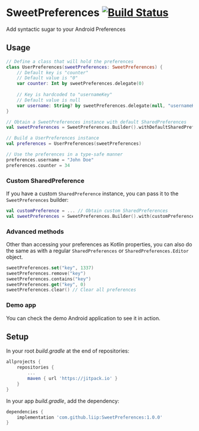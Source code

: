 # SweetPreferences [![Build Status](https://www.travis-ci.org/liip/SweetPreferences.svg?branch=master)](https://www.travis-ci.org/liip/SweetPreferences)

Add syntactic sugar to your Android Preferences

## Usage

```kotlin
// Define a class that will hold the preferences
class UserPreferences(sweetPreferences: SweetPreferences) {
    // Default key is "counter"
    // Default value is "0"
    var counter: Int by sweetPreferences.delegate(0)
    
    // Key is hardcoded to "usernameKey"
    // Default value is null
    var username: String? by sweetPreferences.delegate(null, "usernameKey") 
}

// Obtain a SweetPreferences instance with default SharedPreferences
val sweetPreferences = SweetPreferences.Builder().withDefaultSharedPreferences(context).build()

// Build a UserPreferences instance
val preferences = UserPreferences(sweetPreferences)

// Use the preferences in a type-safe manner
preferences.username = "John Doe"
preferences.counter = 34
```

### Custom SharedPreference

If you have a custom `SharedPreference` instance, you can pass it to the `SweetPreferences` builder:

```kotlin
val customPreference = ... // Obtain custom SharedPreferences
val sweetPreferences = SweetPreferences.Builder().with(customPreference).build()
```

### Advanced methods

Other than accessing your preferences as Kotlin properties, you can also do the same as with a regular `SharedPreferences` or `SharedPreferences.Editor` object.

```kotlin
sweetPreferences.set("key", 1337)
sweetPreferences.remove("key")
sweetPreferences.contains("key")
sweetPreferences.get("key", 0)
sweetPreferences.clear() // Clear all preferences
```

### Demo app

You can check the demo Android application to see it in action.

## Setup

In your root *build.gradle* at the end of repositories:

```gradle
allprojects {
    repositories {
        ...
        maven { url 'https://jitpack.io' }
    }
}
```

In your app *build.gradle*, add the dependency:

```gradle
dependencies {
    implementation 'com.github.liip:SweetPreferences:1.0.0'
}
```
